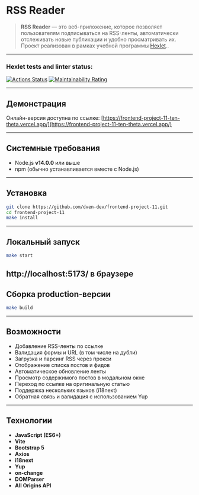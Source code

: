 # RSS Reader

> **RSS Reader** — это веб-приложение, которое позволяет пользователям подписываться на RSS-ленты, автоматически отслеживать новые публикации и удобно просматривать их.
Проект реализован в рамках учебной программы [Hexlet](https://ru.hexlet.io/)..

---

### Hexlet tests and linter status:

[![Actions Status](https://github.com/dven-dev/frontend-project-11/actions/workflows/hexlet-check.yml/badge.svg)](https://github.com/dven-dev/frontend-project-11/actions)
[![Maintainability Rating](https://sonarcloud.io/api/project_badges/measure?project=dven-dev_frontend-project-11&metric=sqale_rating)](https://sonarcloud.io/summary/new_code?id=dven-dev_frontend-project-11)

---

## Демонстрация

Онлайн-версия доступна по ссылке:
[https://frontend-project-11-ten-theta.vercel.app/](https://frontend-project-11-ten-theta.vercel.app/)

---

## Системные требования

- Node.js **v14.0.0** или выше
- npm (обычно устанавливается вместе с Node.js)

---

## Установка

```bash
git clone https://github.com/dven-dev/frontend-project-11.git
cd frontend-project-11
make install
```
---

## Локальный запуск

```bash
make start
```
http://localhost:5173/ в браузере
---

## Сборка production-версии

```bash
make build
```
---

## Возможности

- Добавление RSS-ленты по ссылке
- Валидация формы и URL (в том числе на дубли)
- Загрузка и парсинг RSS через прокси
- Отображение списка постов и фидов
- Автоматическое обновление ленты
- Просмотр содержимого постов в модальном окне
- Переход по ссылке на оригинальную статью
- Поддержка нескольких языков (i18next)
- Обратная связь и валидация с использованием Yup

---

## Технологии

- **JavaScript (ES6+)**
- **Vite**
- **Bootstrap 5**
- **Axios**
- **i18next**
- **Yup**
- **on-change**
- **DOMParser**
- **All Origins API**

